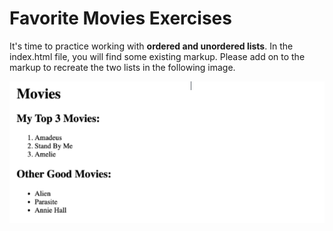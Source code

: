 # Favorite Movies Exercises
It's time to practice working with **ordered and unordered lists**.  In the index.html file, you will find some existing markup.  Please add on to the markup to recreate the two lists in the following image. 

![Solution Output](./image.png)
